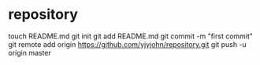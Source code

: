 repository
==========
touch README.md
git init
git add README.md
git commit -m "first commit"
git remote add origin https://github.com/yjyjohn/repository.git
git push -u origin master
